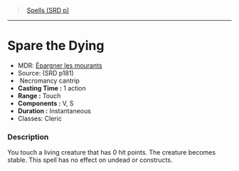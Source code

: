 ﻿---
!Spell
Family: SpellVO
Level: cantrip
Type: Necromancy
CastingTime: 1 action
Range: Touch
Components: V, S
Duration: Instantaneous
Classes: Cleric
Id: spells_vo.md#spare-the-dying
ParentLink: spells_vo.md#spells-srd-p
Name: Spare the Dying
ParentName: Spells (SRD p)
NameLevel: 1
AltName: '[Épargner les mourants](hd_spells_epargner_les_mourants.md)'
Source: (SRD p181)
Attributes: {}
---
> [Spells (SRD p)](srd_spells.md)

---

# Spare the Dying

- MDR: [Épargner les mourants](hd_spells_epargner_les_mourants.md)
- Source: (SRD p181)
-  Necromancy cantrip
- **Casting Time :** 1 action
- **Range :** Touch
- **Components :** V, S
- **Duration :** Instantaneous
- Classes: Cleric

### Description

You touch a living creature that has 0 hit points. The creature becomes stable. This spell has no effect on undead or constructs.

